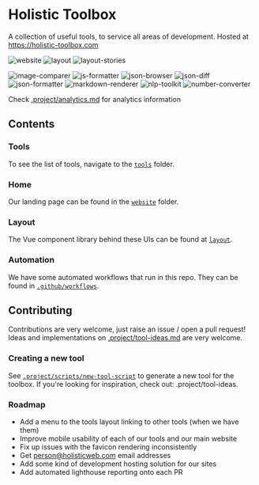 # Holistic Toolbox
A collection of useful tools, to service all areas of development. Hosted at https://holistic-toolbox.com

![website](https://github.com/holistic-web/toolbox/workflows/deploy-website/badge.svg)
![layout](https://github.com/holistic-web/toolbox/workflows/publish-layout/badge.svg)
![layout-stories](https://github.com/holistic-web/toolbox/workflows/deploy-layout-stories/badge.svg)

![image-comparer](https://github.com/holistic-web/toolbox/workflows/deploy-tool-image-comparer/badge.svg)
![js-formatter](https://github.com/holistic-web/toolbox/workflows/deploy-tool-js-formatter/badge.svg)
![json-browser](https://github.com/holistic-web/toolbox/workflows/deploy-tool-json-browser/badge.svg)
![json-diff](https://github.com/holistic-web/toolbox/workflows/deploy-tool-json-diff/badge.svg)
![json-formatter](https://github.com/holistic-web/toolbox/workflows/deploy-tool-json-formatter/badge.svg)
![markdown-renderer](https://github.com/holistic-web/toolbox/workflows/deploy-tool-markdown-renderer/badge.svg)
![nlp-toolkit](https://github.com/holistic-web/toolbox/workflows/deploy-tool-nlp-toolkit/badge.svg)
![number-converter](https://github.com/holistic-web/toolbox/workflows/deploy-tool-number-converter/badge.svg)

Check [.project/analytics.md](/.project/analytics.md) for analytics information

## Contents

### Tools
To see the list of tools, navigate to the [`tools`](/tools) folder.

### Home
Our landing page can be found in the [`website`](/website) folder.

### Layout
The Vue component library behind these UIs can be found at [`layout`](/layout).

### Automation
We have some automated workflows that run in this repo. They can be found in [`.github/workflows`](/.github/workflows).

## Contributing
Contributions are very welcome, just raise an issue / open a pull request! Ideas and implementations on [.project/tool-ideas.md](/.project/tool-ideas.md) are very welcome.


### Creating a new tool
See [`.project/scripts/new-tool-script`](.project/scripts/new-tool-script) to generate a new tool for the toolbox. If you're looking for inspiration, check out: .project/tool-ideas.

### Roadmap
- Add a menu to the tools layout linking to other tools (when we have them)
- Improve mobile usability of each of our tools and our main website
- Fix up issues with the favicon rendering inconsistently
- Get person@holisticweb.com email addresses
- Add some kind of development hosting solution for our sites
- Add automated lighthouse reporting onto each PR
